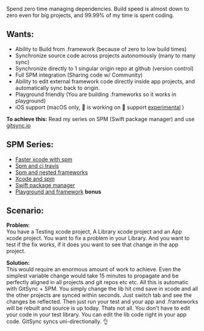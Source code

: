 Spend zero time managing dependencies<!--more-->. Build speed is almost down to zero even for big projects, and 99.99% of my time is spent coding. 

## Wants: 
- Ability to Build from .framework (because of zero to low build times)   
- Synchronize source code across projects autonomously (many to many sync)   
- Synchronize directly to 1 singular origin repo at github (version control)   
- Full SPM integration (Sharing code w/ Community)  
- Ability to edit external framework code directly inside app projects, and automatically sync back to origin.   
- Playground friendly (You are building .frameworks so it works in playground)   
- iOS support (macOS only, 🍏 is working on 📱 support [experimental](https://gist.github.com/nathanborror/4ecb16bcb1ae0bd11e7eed043c6cd8bd) )   
  
**To achieve this:** Read my series on SPM (Swift package manager) and use [gitsync.io](http://www.gitsync.io)   

## SPM Series:  
- [Faster xcode with spm](http://stylekit.org/blog/2017/02/10/Faster-XCode-with-SPM/) 
- [Spm and ci travis](http://stylekit.org/blog/2017/02/07/SPM-and-CI-travis/) 
- [Spm and nested frameworks](http://stylekit.org/blog/2017/02/06/SPM-and-nested-frameworks/)
- [Xcode and spm](http://stylekit.org/blog/2017/02/05/Xcode-and-spm/) 
- [Swift package manager](http://stylekit.org/blog/2017/01/15/swift-package-manager/)  
- [Playground and framework](http://stylekit.org/blog/2017/01/16/playground-and-framework/) **bonus**  

## Scenario:
**Problem:**  
You have a Testing xcode project, A Library xcode project and an App xcode project. You want to fix a problem in your Library. And you want to test if the fix works, if it does you want to see that change in the app project. 
  
**Solution:**  
This would require an enormous amount of work to achieve. Even the simplest variable change would take 15 minutes to propagate and be perfectly aligned in all projects and git repos etc etc. All this is automatic with GitSync + SPM. You simply change the lib hit cmd save in xcode and all the other projects are synced within seconds. Just switch tab and see the changes be reflected. Then just run your test and your app and .frameworks will be rebuilt and source is up today. Thats not all. You don't have to edit your code in your test library. You can edit the lib code right in your app code. GitSync syncs uni-directionally. 👌   
